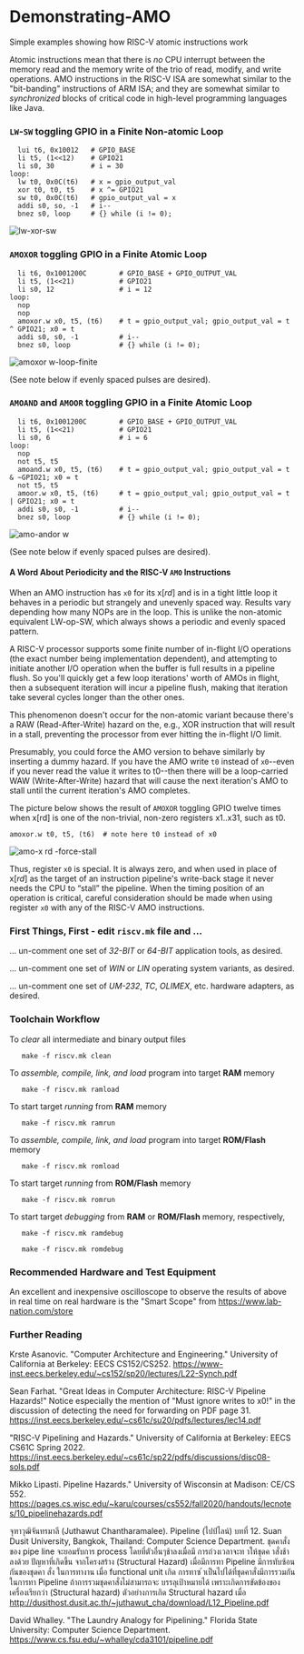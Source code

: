 # Demonstrating-AMO
Simple examples showing how RISC-V atomic instructions work

Atomic instructions mean that there is *no* CPU interrupt between the memory read and the memory write of the trio of read, modify, and write operations. AMO instructions in the RISC-V ISA are somewhat similar to the "bit-banding" instructions of ARM ISA; and they are somewhat similar to *synchronized* blocks of critical code in high-level programming languages like Java.

### `LW`-`SW` toggling GPIO in a Finite Non-atomic Loop

```
  lui t6, 0x10012   # GPIO_BASE
  li t5, (1<<12)    # GPIO21
  li s0, 30         # i = 30
loop:
  lw t0, 0x0C(t6)   # x = gpio_output_val
  xor t0, t0, t5    # x ^= GPIO21
  sw t0, 0x0C(t6)   # gpio_output_val = x
  addi s0, so, -1   # i--
  bnez s0, loop     # {} while (i != 0);
```

![lw-xor-sw](https://github.com/psherman42/Demonstrating-AMO/assets/36460742/53631aca-6491-49d5-aa52-25a131213a66)


### `AMOXOR` toggling GPIO in a Finite Atomic Loop

```
  li t6, 0x1001200C        # GPIO_BASE + GPIO_OUTPUT_VAL
  li t5, (1<<21)           # GPIO21
  li s0, 12                # i = 12
loop:
  nop
  nop
  amoxor.w x0, t5, (t6)    # t = gpio_output_val; gpio_output_val = t ^ GPIO21; x0 = t
  addi s0, s0, -1          # i--
  bnez s0, loop            # {} while (i != 0);
```

![amoxor w-loop-finite](https://github.com/psherman42/Demonstrating-AMO/assets/36460742/9fecde62-da47-4c41-8b44-bd50073172fa)

(See note below if evenly spaced pulses are desired).

### `AMOAND` and `AMOOR` toggling GPIO in a Finite Atomic Loop

```
  li t6, 0x1001200C        # GPIO_BASE + GPIO_OUTPUT_VAL
  li t5, (1<<21)           # GPIO21
  li s0, 6                 # i = 6
loop:
  nop
  not t5, t5
  amoand.w x0, t5, (t6)    # t = gpio_output_val; gpio_output_val = t & ~GPIO21; x0 = t
  not t5, t5
  amoor.w x0, t5, (t6)     # t = gpio_output_val; gpio_output_val = t | GPIO21; x0 = t
  addi s0, s0, -1          # i--
  bnez s0, loop            # {} while (i != 0);
```

![amo-andor w](https://github.com/psherman42/Demonstrating-AMO/assets/36460742/b199885f-11d7-453c-be04-37060cf92c9c)

(See note below if evenly spaced pulses are desired).

#### A Word About Periodicity and the RISC-V `AMO` Instructions

When an AMO instruction has `x0` for its x[*rd*] and is in a tight little loop it behaves in a periodic but strangely and unevenly spaced way. Results vary depending how many NOPs are in the loop. This is unlike the non-atomic equivalent LW-op-SW, which always shows a periodic and evenly spaced pattern.

A RISC-V processor supports some finite number of in-flight I/O operations (the exact number being implementation dependent), and attempting to initiate another I/O operation when the buffer is full results in a pipeline flush. So you'll quickly get a few loop iterations' worth of AMOs in flight, then a subsequent iteration will incur a pipeline flush, making that iteration take several cycles longer than the other ones.

This phenomenon doesn't occur for the non-atomic variant because there's a RAW (Read-After-Write) hazard on the, e.g., XOR instruction that will result in a stall, preventing the processor from ever hitting the in-flight I/O limit.

Presumably, you could force the AMO version to behave similarly by inserting a dummy hazard. If you have the AMO write `t0` instead of `x0`--even if you never read the value it writes to t0--then there will be a loop-carried WAW (Write-After-Write) hazard that will cause the next iteration's AMO to stall until the current iteration's AMO completes.

The picture below shows the result of `AMOXOR` toggling GPIO twelve times when x[rd] is one of the non-trivial, non-zero registers x1..x31, such as t0.

`amoxor.w t0, t5, (t6)  # note here t0 instead of x0`

![amo-x rd -force-stall](https://github.com/psherman42/Demonstrating-AMO/assets/36460742/3335f426-fd45-4e98-b198-c908a6609abd)

Thus, register `x0` is special. It is always zero, and when used in place of x[*rd*] as the target of an instruction pipeline's write-back stage it never needs the CPU to “stall” the pipeline. When the timing position of an operation is critical, careful consideration should be made when using register `x0` with any of the RISC-V AMO instructions.

### First Things, First - edit `riscv.mk` file and ...

... un-comment one set of *32-BIT* or *64-BIT* application tools, as desired.

... un-comment one set of *WIN* or *LIN* operating system variants, as desired.

... un-comment one set of *UM-232*, *TC*, *OLIMEX*, etc. hardware adapters, as desired.

### Toolchain Workflow

To *clear* all intermediate and binary output files

`   make -f riscv.mk clean`

To *assemble, compile, link, and load* program into target **RAM** memory

`   make -f riscv.mk ramload`

To start target *running* from **RAM** memory

`   make -f riscv.mk ramrun`

To *assemble, compile, link, and load* program into target **ROM/Flash** memory

`   make -f riscv.mk romload`

To start target *running* from **ROM/Flash** memory

`   make -f riscv.mk romrun`

To start target *debugging* from **RAM** or **ROM/Flash** memory, respectively,

`   make -f riscv.mk ramdebug`

`   make -f riscv.mk romdebug`

### Recommended Hardware and Test Equipment

An excellent and inexpensive oscilloscope to observe the results of above in real time on real hardware is the "Smart Scope" from https://www.lab-nation.com/store
 
### Further Reading

Krste Asanovic. "Computer Architecture and Engineering." University of California at Berkeley: EECS CS152/CS252.
https://www-inst.eecs.berkeley.edu/~cs152/sp20/lectures/L22-Synch.pdf

Sean Farhat. "Great Ideas in Computer Architecture: RISC-V Pipeline Hazards!" Notice especially the mention of "Must ignore writes to x0!" in the discussion of detecting the need for forwarding on PDF page 31.
https://inst.eecs.berkeley.edu/~cs61c/su20/pdfs/lectures/lec14.pdf

"RISC-V Pipelining and Hazards." University of California at Berkeley: EECS CS61C Spring 2022.
https://inst.eecs.berkeley.edu/~cs61c/sp22/pdfs/discussions/disc08-sols.pdf

Mikko Lipasti. Pipeline Hazards." University of Wisconsin at Madison: CE/CS 552.
https://pages.cs.wisc.edu/~karu/courses/cs552/fall2020/handouts/lecnotes/10_pipelinehazards.pdf

จุฑาวุฒิจันทรมาลี (Juthawut Chantharamalee). Pipeline (ไปป์ไลน์) บทที่ 12. Suan Dusit University, Bangkok, Thailand: Computer Science Department.
ชุดคาสั่งของ pipe line จะยอมรับการ process โดยที่ตัวอื่นๆช้าลงเมื่อมี
การถ่วงเวลาจะท าให้ชุดค าสั่งช้าลงด้วย ปัญหาที่เกิดขึ้น จากโครงสร้าง (Structural Hazard)
เมื่อมีการทา Pipeline มีการทับซ้อนกันของชุดคา สั่ง ในการทางาน เมื่อ functional unit เกิด
การทาซ ้าเป็นไปได้ที่ชุดคาสั่งมีการรวมกันในการทา Pipeline ถ้าการรวมชุดคาสั่งไม่สามารถจะ
บรรลุเป้าหมายได้ เพราะเกิดการขัดข้องของเครื่องเรียกว่า (Structural hazard) ตัวอย่างการเกิด Structural hazard เมื่อ
http://dusithost.dusit.ac.th/~juthawut_cha/download/L12_Pipeline.pdf

David Whalley. "The Laundry Analogy for Pipelining." Florida State University: Computer Science Department.
https://www.cs.fsu.edu/~whalley/cda3101/pipeline.pdf
